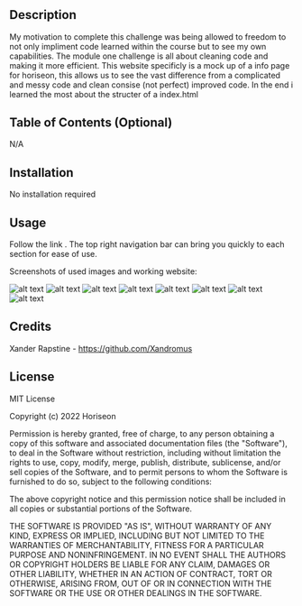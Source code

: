 # <Module-One-Challenge>

## Description

My motivation to complete this challenge was being allowed to freedom to not only impliment code learned within the course but to see my own capabilities. The module one challenge is all about cleaning code and making it more efficient. This website specificly is a mock up of a info page for horiseon, this allows us to see the vast difference from a complicated and messy code and clean consise (not perfect) improved code. In the end i learned the most about the structer of a index.html

## Table of Contents (Optional)

N/A

## Installation

No installation required

## Usage

Follow the link . The top right navigation bar can bring you quickly to each section for ease of use. 


Screenshots of used images and working website:

![alt text](C:\Users\andrew\desktop\02-Challenge\module-one-challenge\Assets\images\01-html-css-git-homework-demo.png)
![alt text](C:\Users\andrew\desktop\02-Challenge\module-one-challenge\Assets\images\brand-awareness.png)
![alt text](C:\Users\andrew\desktop\02-Challenge\module-one-challenge\Assets\images\cost-management.png)
![alt text](C:\Users\andrew\desktop\02-Challenge\module-one-challenge\Assets\images\digital-marketing-meeting.jpg)
![alt text](C:\Users\andrew\desktop\02-Challenge\module-one-challenge\Assets\images\lead-generation.png)
![alt text](C:\Users\andrew\desktop\02-Challenge\module-one-challenge\Assets\images\online-reputation-management.jpg)
![alt text](C:\Users\andrew\desktop\02-Challenge\module-one-challenge\Assets\images\search-engine-optimization.jpg)
![alt text](C:\Users\andrew\desktop\02-Challenge\module-one-challenge\Assets\images\social-media-marketing.jpg)

## Credits

Xander Rapstine - https://github.com/Xandromus

## License

MIT License

Copyright (c) 2022 Horiseon

Permission is hereby granted, free of charge, to any person obtaining a copy
of this software and associated documentation files (the "Software"), to deal
in the Software without restriction, including without limitation the rights
to use, copy, modify, merge, publish, distribute, sublicense, and/or sell
copies of the Software, and to permit persons to whom the Software is
furnished to do so, subject to the following conditions:

The above copyright notice and this permission notice shall be included in all
copies or substantial portions of the Software.

THE SOFTWARE IS PROVIDED "AS IS", WITHOUT WARRANTY OF ANY KIND, EXPRESS OR
IMPLIED, INCLUDING BUT NOT LIMITED TO THE WARRANTIES OF MERCHANTABILITY,
FITNESS FOR A PARTICULAR PURPOSE AND NONINFRINGEMENT. IN NO EVENT SHALL THE
AUTHORS OR COPYRIGHT HOLDERS BE LIABLE FOR ANY CLAIM, DAMAGES OR OTHER
LIABILITY, WHETHER IN AN ACTION OF CONTRACT, TORT OR OTHERWISE, ARISING FROM,
OUT OF OR IN CONNECTION WITH THE SOFTWARE OR THE USE OR OTHER DEALINGS IN THE
SOFTWARE.
